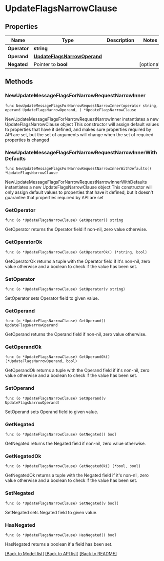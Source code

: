 # UpdateFlagsNarrowClause

## Properties

Name | Type | Description | Notes
------------ | ------------- | ------------- | -------------
**Operator** | **string** |  | 
**Operand** | [**UpdateFlagsNarrowOperand**](UpdateFlagsNarrowOperand.md) |  | 
**Negated** | Pointer to **bool** |  | [optional] 

## Methods

### NewUpdateMessageFlagsForNarrowRequestNarrowInner

`func NewUpdateMessageFlagsForNarrowRequestNarrowInner(operator string, operand UpdateFlagsNarrowOperand, ) *UpdateFlagsNarrowClause`

NewUpdateMessageFlagsForNarrowRequestNarrowInner instantiates a new UpdateFlagsNarrowClause object
This constructor will assign default values to properties that have it defined,
and makes sure properties required by API are set, but the set of arguments
will change when the set of required properties is changed

### NewUpdateMessageFlagsForNarrowRequestNarrowInnerWithDefaults

`func NewUpdateMessageFlagsForNarrowRequestNarrowInnerWithDefaults() *UpdateFlagsNarrowClause`

NewUpdateMessageFlagsForNarrowRequestNarrowInnerWithDefaults instantiates a new UpdateFlagsNarrowClause object
This constructor will only assign default values to properties that have it defined,
but it doesn't guarantee that properties required by API are set

### GetOperator

`func (o *UpdateFlagsNarrowClause) GetOperator() string`

GetOperator returns the Operator field if non-nil, zero value otherwise.

### GetOperatorOk

`func (o *UpdateFlagsNarrowClause) GetOperatorOk() (*string, bool)`

GetOperatorOk returns a tuple with the Operator field if it's non-nil, zero value otherwise
and a boolean to check if the value has been set.

### SetOperator

`func (o *UpdateFlagsNarrowClause) SetOperator(v string)`

SetOperator sets Operator field to given value.


### GetOperand

`func (o *UpdateFlagsNarrowClause) GetOperand() UpdateFlagsNarrowOperand`

GetOperand returns the Operand field if non-nil, zero value otherwise.

### GetOperandOk

`func (o *UpdateFlagsNarrowClause) GetOperandOk() (*UpdateFlagsNarrowOperand, bool)`

GetOperandOk returns a tuple with the Operand field if it's non-nil, zero value otherwise
and a boolean to check if the value has been set.

### SetOperand

`func (o *UpdateFlagsNarrowClause) SetOperand(v UpdateFlagsNarrowOperand)`

SetOperand sets Operand field to given value.


### GetNegated

`func (o *UpdateFlagsNarrowClause) GetNegated() bool`

GetNegated returns the Negated field if non-nil, zero value otherwise.

### GetNegatedOk

`func (o *UpdateFlagsNarrowClause) GetNegatedOk() (*bool, bool)`

GetNegatedOk returns a tuple with the Negated field if it's non-nil, zero value otherwise
and a boolean to check if the value has been set.

### SetNegated

`func (o *UpdateFlagsNarrowClause) SetNegated(v bool)`

SetNegated sets Negated field to given value.

### HasNegated

`func (o *UpdateFlagsNarrowClause) HasNegated() bool`

HasNegated returns a boolean if a field has been set.


[[Back to Model list]](../README.md#documentation-for-models) [[Back to API list]](../README.md#documentation-for-api-endpoints) [[Back to README]](../README.md)


